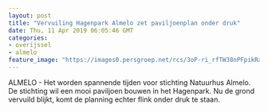 ```yaml
---
layout: post
title: "Vervuiling Hagenpark Almelo zet paviljoenplan onder druk"
date: Thu, 11 Apr 2019 06:05:46 GMT
categories: 
- overijssel 
- almelo 
feature_image: "https://images0.persgroep.net/rcs/3oP-ri_rfTW38nPFpikRapbiEzI/diocontent/110062318/_fitwidth/400/?appId=21791a8992982cd8da851550a453bd7f&quality=0.7"
---
```


ALMELO - Het worden spannende tijden voor stichting Natuurhus Almelo. De stichting wil een mooi paviljoen bouwen in het Hagenpark. Nu de grond vervuild blijkt, komt de planning echter flink onder druk te staan.

